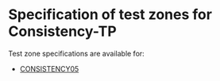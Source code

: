 # Specification of test zones for Consistency-TP


Test zone specifications are available for:

* [CONSISTENCY05](consistency05.md)
